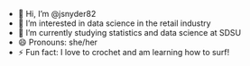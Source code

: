 - 👋 Hi, I’m @jsnyder82
- 👀 I’m interested in data science in the retail industry
- 🌱 I’m currently studying statistics and data science at SDSU
- 😄 Pronouns: she/her
- ⚡ Fun fact: I love to crochet and am learning how to surf!

<!---
jsnyder82/jsnyder82 is a ✨ special ✨ repository because its `README.md` (this file) appears on your GitHub profile.
You can click the Preview link to take a look at your changes.
--->
